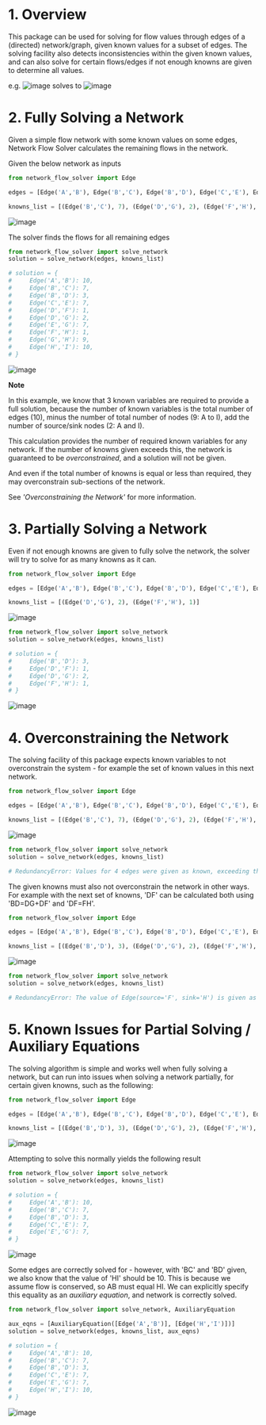# 1. Overview

This package can be used for solving for flow values through edges of a (directed) network/graph, given known values for a subset of edges. The solving facility also detects inconsistencies within the given known values, and can also solve for certain flows/edges if not enough knowns are given to determine all values.

e.g.
![image](network_flow/images/img_01.png)
solves to
![image](network_flow/images/img_02.png)


# 2. Fully Solving a Network

Given a simple flow network with some known values on some edges, Network Flow Solver calculates the remaining flows in the network.

Given the below network as inputs

```py
from network_flow_solver import Edge

edges = [Edge('A','B'), Edge('B','C'), Edge('B','D'), Edge('C','E'), Edge('D','F'), Edge('D','G'), Edge('E','G'), Edge('F','H'), Edge('G','H'), Edge('H','I')]

knowns_list = [(Edge('B','C'), 7), (Edge('D','G'), 2), (Edge('F','H'), 1)]
```

![image](network_flow/images/img_01.png)

The solver finds the flows for all remaining edges

```py
from network_flow_solver import solve_network
solution = solve_network(edges, knowns_list)

# solution = {
#     Edge('A','B'): 10,
#     Edge('B','C'): 7,
#     Edge('B','D'): 3,
#     Edge('C','E'): 7,
#     Edge('D','F'): 1,
#     Edge('D','G'): 2,
#     Edge('E','G'): 7,
#     Edge('F','H'): 1,
#     Edge('G','H'): 9,
#     Edge('H','I'): 10,
# }
```

![image](network_flow/images/img_02.png)

**Note**

In this example, we know that 3 known variables are required to provide a full solution, because the number of known variables is the total number of edges (10), minus the number of total number of nodes (9: A to I), add the number of source/sink nodes (2: A and I).

This calculation provides the number of required known variables for any network. If the number of knowns given exceeds this, the network is guaranteed to be *overconstrained*, and a solution will not be given.

And even if the total number of knowns is equal or less than required, they may overconstrain sub-sections of the network.

See *'Overconstraining the Network'* for more information.

# 3. Partially Solving a Network

Even if not enough knowns are given to fully solve the network, the solver will try to solve for as many knowns as it can.

```py
from network_flow_solver import Edge

edges = [Edge('A','B'), Edge('B','C'), Edge('B','D'), Edge('C','E'), Edge('D','F'), Edge('D','G'), Edge('E','G'), Edge('F','H'), Edge('G','H'), Edge('H','I')]

knowns_list = [(Edge('D','G'), 2), (Edge('F','H'), 1)]
```
![image](network_flow/images/img_03.png)
```py
from network_flow_solver import solve_network
solution = solve_network(edges, knowns_list)

# solution = {
#     Edge('B','D'): 3,
#     Edge('D','F'): 1,
#     Edge('D','G'): 2,
#     Edge('F','H'): 1,
# }
```
![image](network_flow/images/img_04.png)

# 4. Overconstraining the Network

The solving facility of this package expects known variables to not overconstrain the system - for example the set of known values in this next network.

```py
from network_flow_solver import Edge

edges = [Edge('A','B'), Edge('B','C'), Edge('B','D'), Edge('C','E'), Edge('D','F'), Edge('D','G'), Edge('E','G'), Edge('F','H'), Edge('G','H'), Edge('H','I')]

knowns_list = [(Edge('B','C'), 7), (Edge('D','G'), 2), (Edge('F','H'), 1), (Edge('H','I'), 10)]
```
![image](network_flow/images/img_05.png)
```py
from network_flow_solver import solve_network
solution = solve_network(edges, knowns_list)

# RedundancyError: Values for 4 edges were given as known, exceeding the (3 == 10 - 9 + 2) total degrees of freedom. Please remove knowns until they are equal or fewer than this.
```

The given knowns must also not overconstrain the network in other ways. For example with the next set of knowns, 'DF' can be calculated both using 'BD=DG+DF' and 'DF=FH'.
```py
from network_flow_solver import Edge

edges = [Edge('A','B'), Edge('B','C'), Edge('B','D'), Edge('C','E'), Edge('D','F'), Edge('D','G'), Edge('E','G'), Edge('F','H'), Edge('G','H'), Edge('H','I')]

knowns_list = [(Edge('B','D'), 3), (Edge('D','G'), 2), (Edge('F','H'), 1)]
```
![image](network_flow/images/img_06.png)
```py
from network_flow_solver import solve_network
solution = solve_network(edges, knowns_list)

# RedundancyError: The value of Edge(source='F', sink='H') is given as a known value, but can also be calculated from known values [Edge(source='B', sink='D'), Edge(source='D', sink='G'), Edge(source='F', sink='H')]. Please remove one of these edges from the list of knowns to stop overconstraining the system.
```

# 5. Known Issues for Partial Solving / Auxiliary Equations

The solving algorithm is simple and works well when fully solving a network, but can run into issues when solving a network partially, for certain given knowns, such as the following:

```py
from network_flow_solver import Edge

edges = [Edge('A','B'), Edge('B','C'), Edge('B','D'), Edge('C','E'), Edge('D','F'), Edge('D','G'), Edge('E','G'), Edge('F','H'), Edge('G','H'), Edge('H','I')]

knowns_list = [(Edge('B','D'), 3), (Edge('D','G'), 2), (Edge('F','H'), 1)]
```
![image](network_flow/images/img_07.png)

Attempting to solve this normally yields the following result

```py
from network_flow_solver import solve_network
solution = solve_network(edges, knowns_list)

# solution = {
#     Edge('A','B'): 10,
#     Edge('B','C'): 7,
#     Edge('B','D'): 3,
#     Edge('C','E'): 7,
#     Edge('E','G'): 7,
# }
```

![image](network_flow/images/img_08.png)

Some edges are correctly solved for - however, with 'BC' and 'BD' given, we also know that the value of 'HI' should be 10. This is because we assume flow is conserved, so AB must equal HI. We can explicitly specify this equality as an *auxiliary equation*, and network is correctly solved.

```py
from network_flow_solver import solve_network, AuxiliaryEquation

aux_eqns = [AuxiliaryEquation([Edge('A','B')], [Edge('H','I')])]
solution = solve_network(edges, knowns_list, aux_eqns)

# solution = {
#     Edge('A','B'): 10,
#     Edge('B','C'): 7,
#     Edge('B','D'): 3,
#     Edge('C','E'): 7,
#     Edge('E','G'): 7,
#     Edge('H','I'): 10,
# }
```
![image](network_flow/images/img_09.png)
